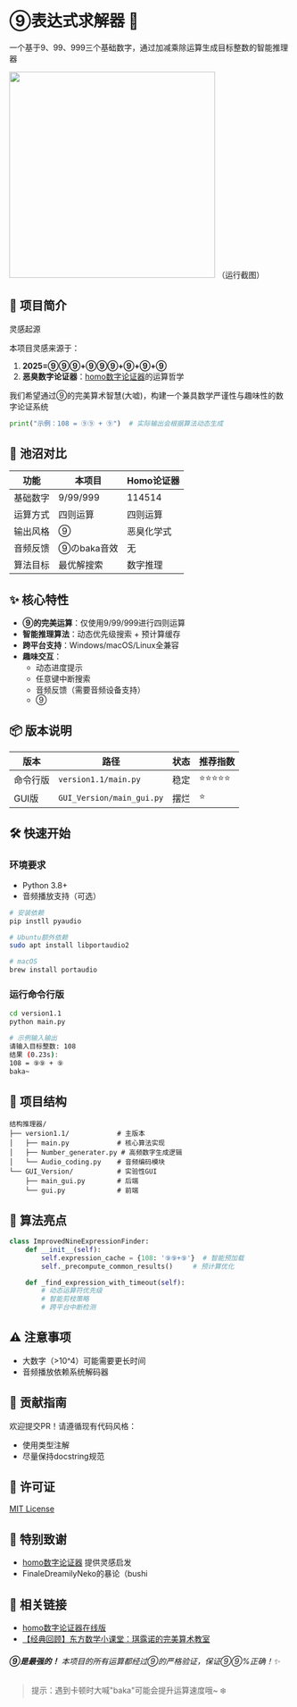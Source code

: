 # ⑨表达式求解器 🧊

一个基于9、99、999三个基础数字，通过加减乘除运算生成目标整数的智能推理器

<img title="" src="https://s3.bmp.ovh/imgs/2025/02/12/82641ee40331811a.png" alt="" width="369"> 
（运行截图）

## 📖 项目简介

灵感起源

本项目灵感来源于：

1. **2025=⑨⑨⑨+⑨⑨⑨+⑨+⑨+⑨**
2. **恶臭数字论证器**：[homo数字论证器](https://lab.magiconch.com/homo/)的运算哲学

我们希望通过⑨的完美算术智慧(大嘘)，构建一个兼具数学严谨性与趣味性的数字论证系统

```python
print("示例：108 = ⑨⑨ + ⑨")  # 实际输出会根据算法动态生成
```

## 🧩 池沼对比

| 功能   | 本项目      | Homo论证器 |
| ---- | -------- | ------- |
| 基础数字 | 9/99/999 | 114514  |
| 运算方式 | 四则运算     | 四则运算    |
| 输出风格 | ⑨        | 恶臭化学式   |
| 音频反馈 | ⑨のbaka音效 | 无       |
| 算法目标 | 最优解搜索    | 数字推理    |

## ✨ 核心特性

- **⑨的完美运算**：仅使用9/99/999进行四则运算
- **智能推理算法**：动态优先级搜索 + 预计算缓存
- **跨平台支持**：Windows/macOS/Linux全兼容
- **趣味交互**：
  - 动态进度提示
  - 任意键中断搜索
  - 音频反馈（需要音频设备支持）
  - ⑨

## 📦 版本说明

| 版本   | 路径                        | 状态  | 推荐指数  |
| ---- | ------------------------- | --- | ----- |
| 命令行版 | `version1.1/main.py`      | 稳定  | ⭐⭐⭐⭐⭐ |
| GUI版 | `GUI_Version/main_gui.py` | 摆烂  | ⭐     |

## 🛠️ 快速开始

### 环境要求

- Python 3.8+
- 音频播放支持（可选）

```bash
# 安装依赖
pip instll pyaudio

# Ubuntu额外依赖
sudo apt install libportaudio2

# macOS
brew install portaudio
```

### 运行命令行版

```bash
cd version1.1
python main.py

# 示例输入输出
请输入目标整数: 108
结果 (0.23s):
108 = ⑨⑨ + ⑨
baka~
```

## 📂 项目结构

```
结构推理器/
├── version1.1/            # 主版本
│   ├── main.py            # 核心算法实现
│   ├── Number_generater.py # 高频数字生成逻辑
│   └── Audio_coding.py    # 音频编码模块
└── GUI_Version/           # 实验性GUI
    ├── main_gui.py        # 后端
    └── gui.py             # 前端                  
```

## 🧠 算法亮点

```python
class ImprovedNineExpressionFinder:
    def __init__(self):
        self.expression_cache = {108: '⑨⑨+⑨'}  # 智能预加载
        self._precompute_common_results()     # 预计算优化

    def _find_expression_with_timeout(self):
        # 动态运算符优先级
        # 智能剪枝策略
        # 跨平台中断检测 
```

## ⚠️ 注意事项

- 大数字（>10^4）可能需要更长时间
- 音频播放依赖系统解码器

## 🤝 贡献指南

欢迎提交PR！请遵循现有代码风格：

- 使用类型注解
- 尽量保持docstring规范

## 📜 许可证

[MIT License](LICENSE) 

## 🌟 特别致谢

- [homo数字论证器](https://github.com/itorr/homo) 提供灵感启发
- FinaleDreamilyNeko的暴论（bushi

## **🔗 相关链接**

- [homo数字论证器在线版](https://lab.magiconch.com/homo/)
- [【经典回顾】东方数学小课堂：琪露诺的完美算术教室](https://www.bilibili.com/video/BV1rs41197Xn)

###### **⑨是最强的！** 本项目的所有运算都经过⑨的严格验证，保证⑨⑨%正确！✨

> 提示：遇到卡顿时大喊"baka"可能会提升运算速度哦~ ❄️
